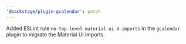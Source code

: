 ```yaml
---
'@backstage/plugin-gcalendar': patch
---
```


Added ESLint rule `no-top-level-material-ui-4-imports` in the `gcalendar` plugin to migrate the Material UI imports.

